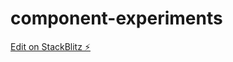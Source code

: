 # component-experiments

[Edit on StackBlitz ⚡️](https://stackblitz.com/edit/stackblitz-starters-y3k1fx)